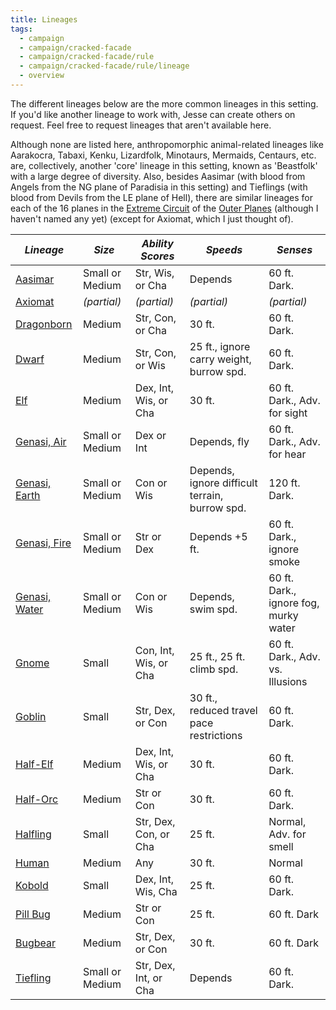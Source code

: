 ```yaml
---
title: Lineages
tags:
  - campaign
  - campaign/cracked-facade
  - campaign/cracked-facade/rule
  - campaign/cracked-facade/rule/lineage
  - overview
---
```


The different lineages below are the more common lineages in this setting. If you'd like another lineage to work with, Jesse can create others on request. Feel free to request lineages that aren't available here.

Although none are listed here, anthropomorphic animal-related lineages like Aarakocra, Tabaxi, Kenku, Lizardfolk, Minotaurs, Mermaids, Centaurs, etc. are, collectively, another 'core' lineage in this setting, known as 'Beastfolk' with a large degree of diversity. Also, besides Aasimar (with blood from Angels from the NG plane of Paradisia in this setting) and Tieflings (with blood from Devils from the LE plane of Hell), there are similar lineages for each of the 16 planes in the [Extreme Circuit](../../../../lore/place/plane/outer/extreme-circuit/index.md) of the [Outer Planes](../../../../lore/place/plane/outer/index.md) (although I haven't named any yet) (except for Axiomat, which I just thought of).

| ***Lineage***                    | ***Size***      | ***Ability Scores***  | ***Speeds***                                   | ***Senses***                          |
| -------------------------------- | --------------- | --------------------- | ---------------------------------------------- | ------------------------------------- |
| [Aasimar](aasimar.md)            | Small or Medium | Str, Wis, or Cha      | Depends                                        | 60 ft. Dark.                          |
| [Axiomat](axiomat.md)            | *(partial)*     | *(partial)*           | *(partial)*                                    | *(partial)*                           |
| [Dragonborn](dragonborn.md)      | Medium          | Str, Con, or Cha      | 30 ft.                                         | 60 ft. Dark.                          |
| [Dwarf](dwarf.md)                | Medium          | Str, Con, or Wis      | 25 ft., ignore carry weight, burrow spd.       | 60 ft. Dark.                          |
| [Elf](elf.md)                    | Medium          | Dex, Int, Wis, or Cha | 30 ft.                                         | 60 ft. Dark., Adv. for sight          |
| [Genasi, Air](genasi-air.md)     | Small or Medium | Dex or Int            | Depends, fly                                   | 60 ft. Dark., Adv. for hear           |
| [Genasi, Earth](genasi-earth.md) | Small or Medium | Con or Wis            | Depends, ignore difficult terrain, burrow spd. | 120 ft. Dark.                         |
| [Genasi, Fire](genasi-fire.md)   | Small or Medium | Str or Dex            | Depends +5 ft.                                 | 60 ft. Dark., ignore smoke            |
| [Genasi, Water](genasi-water.md) | Small or Medium | Con or Wis            | Depends, swim spd.                             | 60 ft. Dark., ignore fog, murky water |
| [Gnome](gnome.md)                | Small           | Con, Int, Wis, or Cha | 25 ft., 25 ft. climb spd.                      | 60 ft. Dark., Adv. vs. Illusions      |
| [Goblin](goblin.md)              | Small           | Str, Dex, or Con      | 30 ft., reduced travel pace restrictions       | 60 ft. Dark.                          |
| [Half-Elf](half-elf.md)          | Medium          | Dex, Int, Wis, or Cha | 30 ft.                                         | 60 ft. Dark.                          |
| [Half-Orc](half-orc.md)          | Medium          | Str or Con            | 30 ft.                                         | 60 ft. Dark.                          |
| [Halfling](halfling.md)          | Small           | Str, Dex, Con, or Cha | 25 ft.                                         | Normal, Adv. for smell                |
| [Human](human.md)                | Medium          | Any                   | 30 ft.                                         | Normal                                |
| [Kobold](kobold.md)              | Small           | Dex, Int, Wis, Cha    | 25 ft.                                         | 60 ft. Dark.                          |
| [Pill Bug](pill-bug.md)          | Medium          | Str or Con            | 25 ft.                                         | 60 ft. Dark                           |
| [Bugbear](bugbear.md)            | Medium          | Str, Dex, or Con      | 30 ft.                                         | 60 ft. Dark                           |
| [Tiefling](tiefling.md)          | Small or Medium | Str, Dex, Int, or Cha | Depends                                        | 60 ft. Dark.                          |
